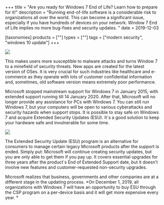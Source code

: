 +++
title = "Are you ready for Windows 7 End of Life? Learn how to prepare for it!"
description = "Running end-of-life software is a considerable risk to organizations all over the world. This can become a significant issue, especially if you have hundreds of devices on your network. Window 7 End of Life implies no more bug-fixes and security updates. "
date = 2019-12-03

[taxonomies]
products = [""]
types = [""]
tags = ["modern security", "windows 10 update"]
+++


![](https://o365hq.com/images/611.jpg)

This makes users more susceptible to malware attacks and turns Window 7
to a minefield of security threats. New apps are created for the latest
version of OSes. It is very crucial for such industries like healthcare
and e-commerce as they operate with lots of customer confidential
information and, sometimes, old software version means extremely poor
performance.

Microsoft stopped mainstream support for Windows 7 in January 2015, with
extended support running till 14 January 2020. After that, Microsoft
will no longer provide any assistance for PCs with Windows 7. You can
still run Windows 7, but your computers will be open to various
cyberattacks and security hazards when support stops. It is possible to
stay safe on Windows 7 and acquire Extended Security Updates
(ESU). It\`s a good solution to keep your hardware safe and
invulnerable for some time.

![](https://o365hq.com/images/612.png)

The Extended Security Update (ESU) program is an alternative
for consumers to manage certain legacy Microsoft products after the
support is ended. Simply put: Microsoft will continue creating security
updates, but you are only able to get them if you pay up. It covers 
essential upgrades for three years after the product\`s End of Extended
Support date, but it doesn't involve new features and customer-requested
non-security upgrades.

Microsoft realizes that business, governments and other companies are at
a different stage in the updating process. \*On December 1, 2019, all
organizations with Windows 7 will have an opportunity to buy
ESU through the CSP program on a per-device basis and
it will get more expensive every year. \*
